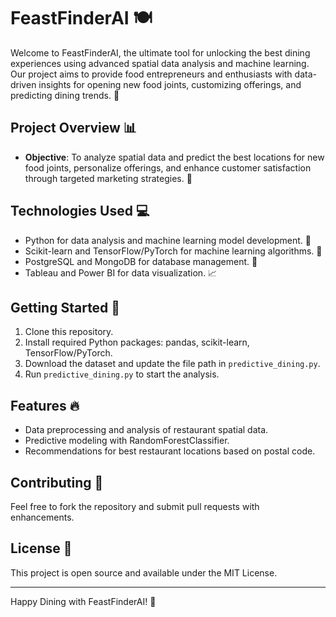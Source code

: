 
# FeastFinderAI 🍽️

Welcome to FeastFinderAI, the ultimate tool for unlocking the best dining experiences using advanced spatial data analysis and machine learning. Our project aims to provide food entrepreneurs and enthusiasts with data-driven insights for opening new food joints, customizing offerings, and predicting dining trends. 🚀

## Project Overview 📊

- **Objective**: To analyze spatial data and predict the best locations for new food joints, personalize offerings, and enhance customer satisfaction through targeted marketing strategies. 🎯

## Technologies Used 💻
- Python for data analysis and machine learning model development. 🐍
- Scikit-learn and TensorFlow/PyTorch for machine learning algorithms. 🧠
- PostgreSQL and MongoDB for database management. 💾
- Tableau and Power BI for data visualization. 📈

## Getting Started 🚀
1. Clone this repository.
2. Install required Python packages: pandas, scikit-learn, TensorFlow/PyTorch.
3. Download the dataset and update the file path in `predictive_dining.py`.
4. Run `predictive_dining.py` to start the analysis.

## Features 🔥
- Data preprocessing and analysis of restaurant spatial data.
- Predictive modeling with RandomForestClassifier.
- Recommendations for best restaurant locations based on postal code.

## Contributing 🤝
Feel free to fork the repository and submit pull requests with enhancements.

## License 📜
This project is open source and available under the MIT License.

---

Happy Dining with FeastFinderAI! 🍴
